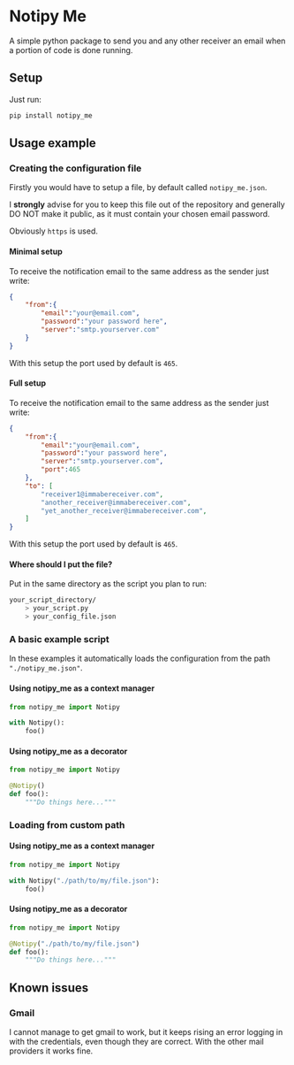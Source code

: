 # Notipy Me
A simple python package to send you and any other receiver an email when a portion of code is done running.

## Setup
Just run:
```bash
pip install notipy_me
```

## Usage example
### Creating the configuration file
Firstly you would have to setup a file, by default called `notipy_me.json`.

I **strongly** advise for you to keep this file out of the repository and generally DO NOT make it public, as it must contain your chosen email password.

Obviously `https` is used.

#### Minimal setup
To receive the notification email to the same address as the sender just write:

```json
{
    "from":{
        "email":"your@email.com",
        "password":"your password here",
        "server":"smtp.yourserver.com"
    }
}
```

With this setup the port used by default is `465`.

#### Full setup
To receive the notification email to the same address as the sender just write:

```json
{
    "from":{
        "email":"your@email.com",
        "password":"your password here",
        "server":"smtp.yourserver.com",
        "port":465
    },
    "to": [
        "receiver1@immabereceiver.com",
        "another_receiver@immabereceiver.com",
        "yet_another_receiver@immabereceiver.com",
    ]
}
```

With this setup the port used by default is `465`.

#### Where should I put the file?
Put in the same directory as the script you plan to run:

```bash
your_script_directory/
    > your_script.py
    > your_config_file.json
```

### A basic example script
In these examples it automatically loads the configuration from the path `"./notipy_me.json"`.

#### Using notipy_me as a context manager

```py
from notipy_me import Notipy

with Notipy():
    foo()
```

#### Using notipy_me as a decorator

```py
from notipy_me import Notipy

@Notipy()
def foo():
    """Do things here..."""

```

### Loading from custom path
#### Using notipy_me as a context manager

```py
from notipy_me import Notipy

with Notipy("./path/to/my/file.json"):
    foo()
```

#### Using notipy_me as a decorator

```py
from notipy_me import Notipy

@Notipy("./path/to/my/file.json")
def foo():
    """Do things here..."""

```

## Known issues
### Gmail
I cannot manage to get gmail to work, but it keeps rising an error logging in with the credentials, even though they are correct. With the other mail providers it works fine.
